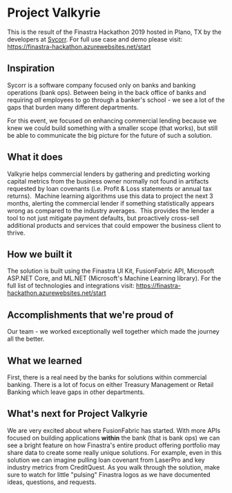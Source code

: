 # Project Valkyrie
This is the result of the Finastra Hackathon 2019 hosted in Plano, TX by the developers at [Sycorr](https://www.sycorr.com/).  For full use case and demo please visit: https://finastra-hackathon.azurewebsites.net/start 


## Inspiration
Sycorr is a software company focused only on banks and banking operations (bank ops).  Between being in the back office of banks and requiring _all_ employees to go through a banker's school - we see a lot of the gaps that burden many different departments.  

For this event, we focused on enhancing commercial lending because we knew we could build something with a smaller scope (that works), but still be able to communicate the big picture for the future of such a solution.


## What it does
Valkyrie helps commercial lenders by gathering and predicting working capital metrics from the business owner normally not found in artifacts requested by loan covenants (i.e. Profit & Loss statements or annual tax returns).  Machine learning algorithms use this data to project the next 3 months, alerting the commercial lender if something statistically appears wrong as compared to the industry averages.  This provides the lender a tool to not just mitigate payment defaults, but proactively cross-sell additional products and services that could empower the business client to thrive.


## How we built it
The solution is built using the Finastra UI Kit, FusionFabric API, Microsoft ASP.NET Core, and ML.NET (Microsoft's Machine Learning library).  For the full list of technologies and integrations visit: https://finastra-hackathon.azurewebsites.net/start 


## Accomplishments that we're proud of
Our team - we worked exceptionally well together which made the journey all the better.


## What we learned
First, there is a real need by the banks for solutions within commercial banking. There is a lot of focus on either Treasury Management or Retail Banking which leave gaps in other departments.


## What's next for Project Valkyrie
We are very excited about where FusionFabric has started.  With more APIs focused on building applications **within** the bank (that is bank ops) we can see a bright feature on how Finastra's entire product offering portfolio may share data to create some really unique solutions.  For example, even in this solution we can imagine pulling loan covenant from LaserPro and key industry metrics from CreditQuest.  As you walk through the solution, make sure to watch for little "pulsing" Finastra logos as we have documented ideas, questions, and requests. 
